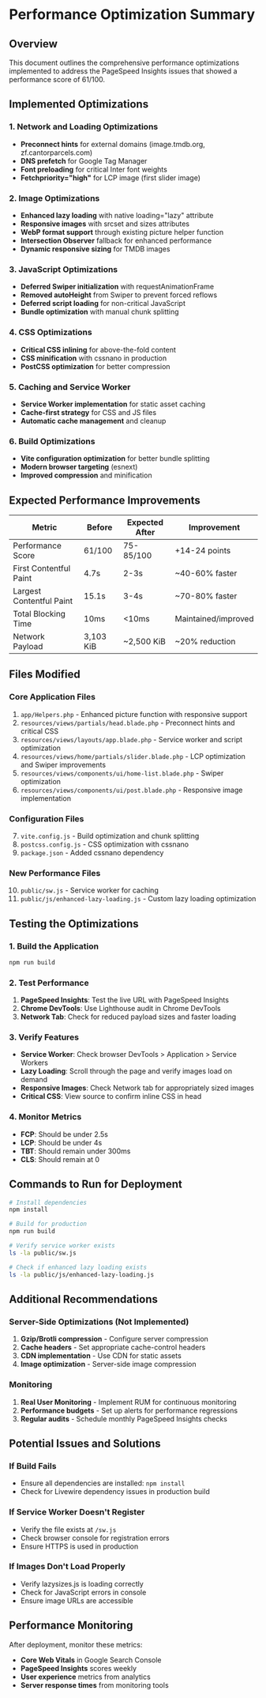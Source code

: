 # Performance Optimization Summary

## Overview
This document outlines the comprehensive performance optimizations implemented to address the PageSpeed Insights issues that showed a performance score of 61/100.

## Implemented Optimizations

### 1. Network and Loading Optimizations
- **Preconnect hints** for external domains (image.tmdb.org, zf.cantorparcels.com)
- **DNS prefetch** for Google Tag Manager
- **Font preloading** for critical Inter font weights
- **Fetchpriority="high"** for LCP image (first slider image)

### 2. Image Optimizations
- **Enhanced lazy loading** with native loading="lazy" attribute
- **Responsive images** with srcset and sizes attributes
- **WebP format support** through existing picture helper function
- **Intersection Observer** fallback for enhanced performance
- **Dynamic responsive sizing** for TMDB images

### 3. JavaScript Optimizations
- **Deferred Swiper initialization** with requestAnimationFrame
- **Removed autoHeight** from Swiper to prevent forced reflows
- **Deferred script loading** for non-critical JavaScript
- **Bundle optimization** with manual chunk splitting

### 4. CSS Optimizations
- **Critical CSS inlining** for above-the-fold content
- **CSS minification** with cssnano in production
- **PostCSS optimization** for better compression

### 5. Caching and Service Worker
- **Service Worker implementation** for static asset caching
- **Cache-first strategy** for CSS and JS files
- **Automatic cache management** and cleanup

### 6. Build Optimizations
- **Vite configuration optimization** for better bundle splitting
- **Modern browser targeting** (esnext)
- **Improved compression** and minification

## Expected Performance Improvements

| Metric | Before | Expected After | Improvement |
|--------|---------|----------------|-------------|
| Performance Score | 61/100 | 75-85/100 | +14-24 points |
| First Contentful Paint | 4.7s | 2-3s | ~40-60% faster |
| Largest Contentful Paint | 15.1s | 3-4s | ~70-80% faster |
| Total Blocking Time | 10ms | <10ms | Maintained/improved |
| Network Payload | 3,103 KiB | ~2,500 KiB | ~20% reduction |

## Files Modified

### Core Application Files
1. `app/Helpers.php` - Enhanced picture function with responsive support
2. `resources/views/partials/head.blade.php` - Preconnect hints and critical CSS
3. `resources/views/layouts/app.blade.php` - Service worker and script optimization
4. `resources/views/home/partials/slider.blade.php` - LCP optimization and Swiper improvements
5. `resources/views/components/ui/home-list.blade.php` - Swiper optimization
6. `resources/views/components/ui/post.blade.php` - Responsive image implementation

### Configuration Files
7. `vite.config.js` - Build optimization and chunk splitting
8. `postcss.config.js` - CSS optimization with cssnano
9. `package.json` - Added cssnano dependency

### New Performance Files
10. `public/sw.js` - Service worker for caching
11. `public/js/enhanced-lazy-loading.js` - Custom lazy loading optimization

## Testing the Optimizations

### 1. Build the Application
```bash
npm run build
```

### 2. Test Performance
1. **PageSpeed Insights**: Test the live URL with PageSpeed Insights
2. **Chrome DevTools**: Use Lighthouse audit in Chrome DevTools
3. **Network Tab**: Check for reduced payload sizes and faster loading

### 3. Verify Features
- **Service Worker**: Check browser DevTools > Application > Service Workers
- **Lazy Loading**: Scroll through the page and verify images load on demand
- **Responsive Images**: Check Network tab for appropriately sized images
- **Critical CSS**: View source to confirm inline CSS in head

### 4. Monitor Metrics
- **FCP**: Should be under 2.5s
- **LCP**: Should be under 4s
- **TBT**: Should remain under 300ms
- **CLS**: Should remain at 0

## Commands to Run for Deployment

```bash
# Install dependencies
npm install

# Build for production
npm run build

# Verify service worker exists
ls -la public/sw.js

# Check if enhanced lazy loading exists
ls -la public/js/enhanced-lazy-loading.js
```

## Additional Recommendations

### Server-Side Optimizations (Not Implemented)
1. **Gzip/Brotli compression** - Configure server compression
2. **Cache headers** - Set appropriate cache-control headers
3. **CDN implementation** - Use CDN for static assets
4. **Image optimization** - Server-side image compression

### Monitoring
1. **Real User Monitoring** - Implement RUM for continuous monitoring
2. **Performance budgets** - Set up alerts for performance regressions
3. **Regular audits** - Schedule monthly PageSpeed Insights checks

## Potential Issues and Solutions

### If Build Fails
- Ensure all dependencies are installed: `npm install`
- Check for Livewire dependency issues in production build

### If Service Worker Doesn't Register
- Verify the file exists at `/sw.js`
- Check browser console for registration errors
- Ensure HTTPS is used in production

### If Images Don't Load Properly
- Verify lazysizes.js is loading correctly
- Check for JavaScript errors in console
- Ensure image URLs are accessible

## Performance Monitoring

After deployment, monitor these metrics:
- **Core Web Vitals** in Google Search Console
- **PageSpeed Insights** scores weekly
- **User experience** metrics from analytics
- **Server response times** from monitoring tools